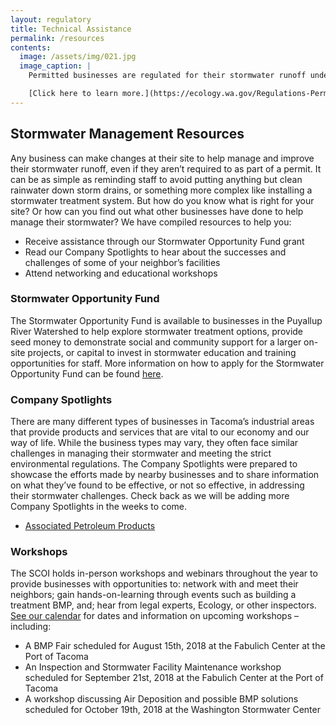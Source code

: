 ```yaml
---
layout: regulatory
title: Technical Assistance
permalink: /resources
contents:
  image: /assets/img/021.jpg
  image_caption: |
    Permitted businesses are regulated for their stormwater runoff under the Department of Ecology’s National Pollutant Discharge Elimination System (NPDES) permit program.

    [Click here to learn more.](https://ecology.wa.gov/Regulations-Permits/Guidance-technical-assistance/Stormwater-permittee-guidance-resources)
---
```


## Stormwater Management Resources

Any business can make changes at their site to help manage and improve their stormwater runoff, even if they aren’t required to as part of a permit. It can be as simple as reminding staff to avoid putting anything but clean rainwater down storm drains, or something more complex like installing a stormwater treatment system. But how do you know what is right for your site? Or how can you find out what other businesses have done to help manage their stormwater? We have compiled resources to help you:

- Receive assistance through our Stormwater Opportunity Fund grant
- Read our Company Spotlights to hear about the successes and challenges of some of your neighbor’s facilities
- Attend networking and educational workshops

### <a name='SOF'></a>Stormwater Opportunity Fund

The Stormwater Opportunity Fund is available to businesses in the Puyallup River Watershed to help explore stormwater treatment options, provide seed money to demonstrate social and community support for a larger on-site projects, or capital to invest in stormwater education and training opportunities for staff. More information on how to apply for the Stormwater Opportunity Fund can be found [here](opportunity).

### <a name='CS'></a>Company Spotlights

There are many different types of businesses in Tacoma’s industrial areas that provide products and services that are vital to our economy and our way of life. While the business types may vary, they often face similar challenges in managing their stormwater and meeting the strict environmental regulations. The Company Spotlights were prepared to showcase the efforts made by nearby businesses and to share information on what they’ve found to be effective, or not so effective, in addressing their stormwater challenges. Check back as we will be adding more Company Spotlights in the weeks to come.

- [Associated Petroleum Products]({{site.url}}/assets/pdf/ISCOI_CompanySpotlight_Final_APP.pdf)

### <a name='WS'></a>Workshops

The SCOI holds in-person workshops and webinars throughout the year to provide businesses with opportunities to: network with and meet their neighbors; gain hands-on-learning through events such as building a treatment BMP, and; hear from legal experts, Ecology, or other inspectors. [See our calendar](https://www.pwi.org/index.cfm?fuseaction=page.viewpage&pageid=531) for dates and information on upcoming workshops – including:

- A BMP Fair scheduled for August 15th, 2018 at the Fabulich Center at the Port of Tacoma
- An Inspection and Stormwater Facility Maintenance workshop scheduled for September 21st, 2018 at the Fabulich Center at the Port of Tacoma
- A workshop discussing Air Deposition and possible BMP solutions scheduled for October 19th, 2018 at the Washington Stormwater Center
